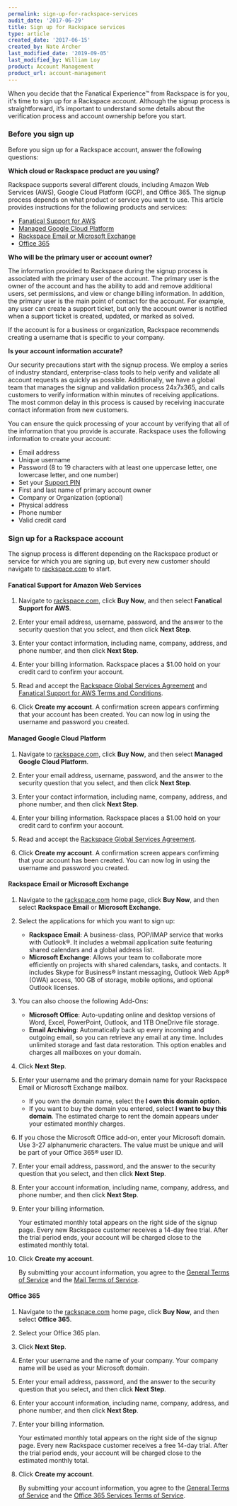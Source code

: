 ```yaml
---
permalink: sign-up-for-rackspace-services
audit_date: '2017-06-29'
title: Sign up for Rackspace services
type: article
created_date: '2017-06-15'
created_by: Nate Archer
last_modified_date: '2019-09-05'
last_modified_by: William Loy
product: Account Management
product_url: account-management
---
```


When you decide that the Fanatical Experience&trade; from Rackspace is for you, it's time to sign up for a Rackspace account. Although the signup process is straightforward, it’s important to understand some details about the verification process and account ownership before you start.

### Before you sign up

Before you sign up for a Rackspace account, answer the following questions:

**Which cloud or Rackspace product are you using?**

Rackspace supports several different clouds, including Amazon Web Services (AWS),
Google Cloud Platform (GCP), and Office 365. The signup process depends on what product or service you want to use. This article provides instructions for the following products and services:

-	[Fanatical Support for AWS](#fanatical-support-for-amazon-web-services)
-	[Managed Google Cloud Platform](#managed-google-cloud-platform)
-	[Rackspace Email or Microsoft Exchange](#rackspace-email-or-microsoft-exchange)
-	[Office 365](#office-365)

**Who will be the primary user or account owner?**

The information provided to Rackspace during the signup process is associated with the
primary user of the account. The primary user is the owner of the account and has the
ability to add and remove additional users, set permissions, and view or change billing
information. In addition, the primary user is the main point of contact for the account.
For example, any user can create a support ticket, but only the account owner is notified
when a support ticket is created, updated, or marked as solved.

If the account is for a business or organization, Rackspace recommends creating a username that is specific to your company.

**Is your account information accurate?**

Our security precautions start with the signup process. We employ a series of industry standard, enterprise-class tools to help verify and validate all account requests as quickly as possible. Additionally, we have a global team that manages the signup and validation process 24x7x365, and calls customers to verify information within minutes of receiving applications. The most common delay in this process is caused by receiving inaccurate contact information from new customers.

You can ensure the quick processing of your account by verifying that all of the information that you provide is accurate. Rackspace uses the following information to create your account:

- Email address
- Unique username
- Password (8 to 19 characters with at least one uppercase letter, one lowercase letter, and one number)
- Set your [Support PIN](/support/how-to/support-pin-management/)
- First and last name of primary account owner
- Company or Organization (optional)
- Physical address
- Phone number
- Valid credit card


### Sign up for a Rackspace account

The signup process is different depending on the Rackspace product or service for which you are signing up, but every new customer should navigate to [rackspace.com](https://www.rackspace.com) to start.


#### Fanatical Support for Amazon Web Services

1. Navigate to [rackspace.com](https://www.rackspace.com), click **Buy Now**, and then select **Fanatical Support for AWS**.

2. Enter your email address, username, password, and the answer to the security question that you select, and then click **Next Step**.

3. Enter your contact information, including name, company, address, and phone number, and then click **Next Step**.

4. Enter your billing information. Rackspace places a $1.00 hold on your credit card to confirm your account.

5. Read and accept the [Rackspace Global Services Agreement](https://www.rackspace.com/information/legal/GSA) and [Fanatical Support for AWS Terms and Conditions](https://www.rackspace.com/information/legal/awssupport).

6. Click **Create my account**. A confirmation screen appears confirming that your account has been created. You can now log in using the username and password you created.

#### Managed Google Cloud Platform

1. Navigate to [rackspace.com](https://www.rackspace.com), click **Buy Now**, and then select **Managed Google Cloud Platform**.

2. Enter your email address, username, password, and the answer to the security question that you select, and then click **Next Step**.

3. Enter your contact information, including name, company, address, and phone number, and then click **Next Step**.

4. Enter your billing information. Rackspace places a $1.00 hold on your credit card to confirm your account.

5. Read and accept the [Rackspace Global Services Agreement](https://www.rackspace.com/information/legal/GSA).

6. Click **Create my account**. A confirmation screen appears confirming that your account has been created. You can now log in using the username and password you created.

#### Rackspace Email or Microsoft Exchange

1. Navigate to the [rackspace.com](https://www.rackspace.com) home page, click **Buy Now**, and then select **Rackspace Email** or **Microsoft Exchange**.

2. Select the applications for which you want to sign up:

      - **Rackspace Email**: A business-class, POP/IMAP service that works with Outlook&reg;. It includes a webmail application suite featuring shared calendars and a global address list.
      - **Microsoft Exchange**: Allows your team to collaborate more efficiently on projects with shared calendars, tasks, and contacts. It includes Skype for Business&reg; instant messaging, Outlook Web App&reg; (OWA) access, 100 GB of storage, mobile options, and optional Outlook licenses.

3. You can also choose the following Add-Ons:

      - **Microsoft Office**: Auto-updating online and desktop versions of Word, Excel, PowerPoint, Outlook, and 1TB OneDrive file storage.
      - **Email Archiving**: Automatically back up every incoming and outgoing email, so you can retrieve any email at any time. Includes unlimited storage and fast data restoration. This option enables and charges all mailboxes on your domain.

4. Click **Next Step**.

5. Enter your username and the primary domain name for your Rackspace Email  or Microsoft Exchange mailbox.
      - If you own the domain name, select the **I own this domain option**.
      - If you want to buy the domain you entered, select **I want to buy this domain**. The estimated charge to rent the domain appears under your estimated monthly charges.

6. If you chose the Microsoft Office add-on, enter your Microsoft domain. Use 3-27 alphanumeric characters. The value must be unique and will be part of your Office 365&reg; user ID.

7. Enter your email address, password, and the answer to the security question that you select, and then click **Next Step**.

8. Enter your account information, including name, company, address, and phone number, and then click **Next Step**.

9. Enter your billing information.

   Your estimated monthly total appears on the right side of the signup page. Every new Rackspace customer receives a 14-day free trial. After the trial period ends, your account will be charged close to the estimated monthly total.

10. Click **Create my account**.

    By submitting your account information, you agree to the [General Terms of Service](https://www.rackspace.com/information/legal/generalterms) and the [Mail Terms of Service](https://www.rackspace.com/information/legal/mailterms).

#### Office 365

1. Navigate to the [rackspace.com](https://www.rackspace.com) home page, click **Buy Now**, and then select **Office 365**.

2. Select your Office 365 plan.

3. Click **Next Step**.

4. Enter your username and the name of your company. Your company name will be used as your Microsoft domain.

4. Enter your email address, password, and the answer to the security question that you select, and then click **Next Step**.

5. Enter your account information, including name, company, address, and phone number, and then click **Next Step**.

7. Enter your billing information.

   Your estimated monthly total appears on the right side of the signup page. Every new Rackspace customer receives a free 14-day trial. After the trial period ends, your account will be charged close to the estimated monthly total.

8. Click **Create my account**.

   By submitting your account information, you agree to the [General Terms of Service](https://www.rackspace.com/information/legal/generalterms) and the [Office 365 Services Terms of Service](https://www.rackspace.com/information/legal/office-365).
